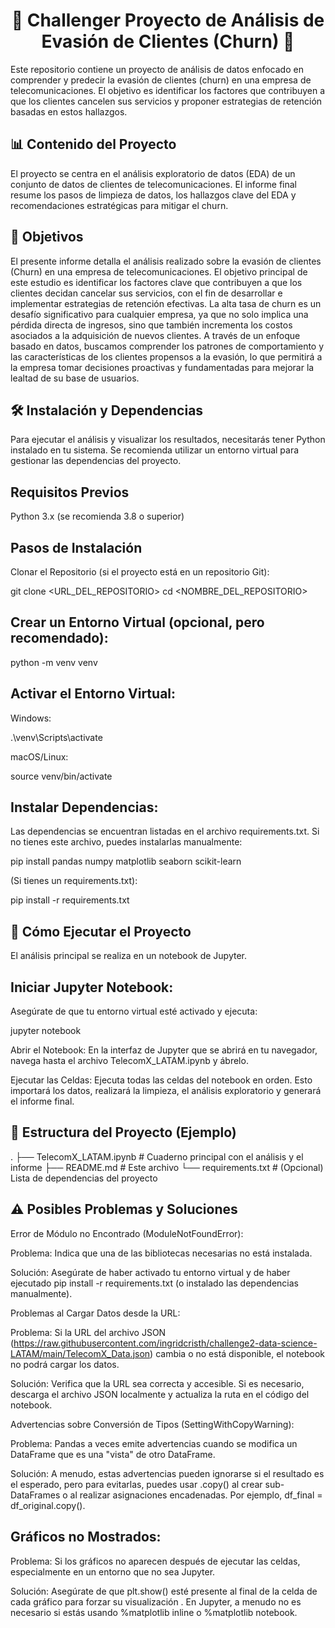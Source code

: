 <h1 align="center">🎁 Challenger Proyecto de Análisis de Evasión de Clientes (Churn) 🎉</h1> 

Este repositorio contiene un proyecto de análisis de datos enfocado en comprender y predecir la evasión de clientes (churn) en una empresa de telecomunicaciones. El objetivo es identificar los factores que contribuyen a que los clientes cancelen sus servicios y proponer estrategias de retención basadas en estos hallazgos.

## 📊 Contenido del Proyecto
El proyecto se centra en el análisis exploratorio de datos (EDA) de un conjunto de datos de clientes de telecomunicaciones. El informe final resume los pasos de limpieza de datos, los hallazgos clave del EDA y recomendaciones estratégicas para mitigar el churn.
## 📌 Objetivos
El presente informe detalla el análisis realizado sobre la evasión de clientes (Churn) en una empresa de telecomunicaciones. El objetivo principal de este estudio es identificar los factores clave que contribuyen a que los clientes decidan cancelar sus servicios, con el fin de desarrollar e implementar estrategias de retención efectivas. La alta tasa de churn es un desafío significativo para cualquier empresa, ya que no solo implica una pérdida directa de ingresos, sino que también incrementa los costos asociados a la adquisición de nuevos clientes. A través de un enfoque basado en datos, buscamos comprender los patrones de comportamiento y las características de los clientes propensos a la evasión, lo que permitirá a la empresa tomar decisiones proactivas y fundamentadas para mejorar la lealtad de su base de usuarios.

## 🛠️ Instalación y Dependencias
Para ejecutar el análisis y visualizar los resultados, necesitarás tener Python instalado en tu sistema. Se recomienda utilizar un entorno virtual para gestionar las dependencias del proyecto.

## Requisitos Previos
Python 3.x (se recomienda 3.8 o superior)

## Pasos de Instalación
Clonar el Repositorio (si el proyecto está en un repositorio Git):

git clone <URL_DEL_REPOSITORIO>
cd <NOMBRE_DEL_REPOSITORIO>

## Crear un Entorno Virtual (opcional, pero recomendado):

python -m venv venv

## Activar el Entorno Virtual:

Windows:

.\venv\Scripts\activate

macOS/Linux:

source venv/bin/activate

## Instalar Dependencias:
Las dependencias se encuentran listadas en el archivo requirements.txt. Si no tienes este archivo, puedes instalarlas manualmente:

pip install pandas numpy matplotlib seaborn scikit-learn

(Si tienes un requirements.txt):

pip install -r requirements.txt

## 🚀 Cómo Ejecutar el Proyecto
El análisis principal se realiza en un notebook de Jupyter.

## Iniciar Jupyter Notebook:
Asegúrate de que tu entorno virtual esté activado y ejecuta:

jupyter notebook

Abrir el Notebook:
En la interfaz de Jupyter que se abrirá en tu navegador, navega hasta el archivo TelecomX_LATAM.ipynb y ábrelo.

Ejecutar las Celdas:
Ejecuta todas las celdas del notebook en orden. Esto importará los datos, realizará la limpieza, el análisis exploratorio y generará el informe final.

## 📁 Estructura del Proyecto (Ejemplo)
.
├── TelecomX_LATAM.ipynb        # Cuaderno principal con el análisis y el informe
├── README.md                   # Este archivo
└── requirements.txt            # (Opcional) Lista de dependencias del proyecto

## ⚠️ Posibles Problemas y Soluciones
Error de Módulo no Encontrado (ModuleNotFoundError):

Problema: Indica que una de las bibliotecas necesarias no está instalada.

Solución: Asegúrate de haber activado tu entorno virtual y de haber ejecutado pip install -r requirements.txt (o instalado las dependencias manualmente).

Problemas al Cargar Datos desde la URL:

Problema: Si la URL del archivo JSON (https://raw.githubusercontent.com/ingridcristh/challenge2-data-science-LATAM/main/TelecomX_Data.json) cambia o no está disponible, el notebook no podrá cargar los datos.

Solución: Verifica que la URL sea correcta y accesible. Si es necesario, descarga el archivo JSON localmente y actualiza la ruta en el código del notebook.

Advertencias sobre Conversión de Tipos (SettingWithCopyWarning):

Problema: Pandas a veces emite advertencias cuando se modifica un DataFrame que es una "vista" de otro DataFrame.

Solución: A menudo, estas advertencias pueden ignorarse si el resultado es el esperado, pero para evitarlas, puedes usar .copy() al crear sub-DataFrames o al realizar asignaciones encadenadas. Por ejemplo, df_final = df_original.copy().

## Gráficos no Mostrados:

Problema: Si los gráficos no aparecen después de ejecutar las celdas, especialmente en un entorno que no sea Jupyter.

Solución: Asegúrate de que plt.show() esté presente al final de la celda de cada gráfico para forzar su visualización
. En Jupyter, a menudo no es necesario si estás usando %matplotlib inline o %matplotlib notebook.
